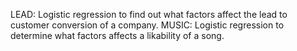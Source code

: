 LEAD:
Logistic regression to find out what factors affect the lead to customer conversion of a company.
MUSIC:
Logistic regression to determine what factors affects a likability of a song.
